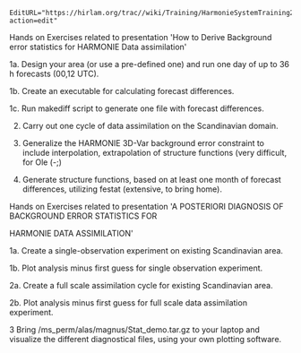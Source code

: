```@meta
EditURL="https://hirlam.org/trac//wiki/Training/HarmonieSystemTraining2008/Trainin/DataAssimilation?action=edit"
```
Hands on Exercises related to presentation 
'How to Derive Background error statistics for HARMONIE Data assimilation'

1a. Design your area (or use a pre-defined one) and run one day of up to 36 h forecasts (00,12 UTC).

1b. Create an executable for calculating forecast differences.

1c. Run makediff script to generate one file with forecast differences.


2. Carry out one cycle of data assimilation on the Scandinavian domain.


3. Generalize the HARMONIE 3D-Var background error constraint to include interpolation, extrapolation of structure functions         (very difficult, for Ole (-;)
 

4. Generate structure functions, based on at least one month of forecast differences, utilizing festat (extensive, to bring home).

Hands on Exercises related to presentation 
'A POSTERIORI DIAGNOSIS OF BACKGROUND ERROR STATISTICS FOR 

HARMONIE DATA ASSIMILATION'

1a. Create a single-observation experiment on existing Scandinavian area. 

1b. Plot analysis minus first guess for single observation experiment.


2a. Create a full scale assimilation cycle for existing Scandinavian area.

2b. Plot analysis minus first guess for full scale data assimilation experiment.


3 Bring /ms_perm/alas/magnus/Stat_demo.tar.gz to your laptop and visualize the different diagnostical files, using your own plotting software.
